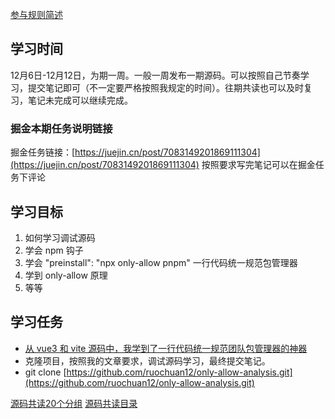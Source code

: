 [参与规则简述](https://www.yuque.com/ruochuan12/notice/gm51y6?view=doc_embed)
## 学习时间
12月6日-12月12日，为期一周。一般一周发布一期源码。可以按照自己节奏学习，提交笔记即可（不一定要严格按照我规定的时间）。往期共读也可以及时复习，笔记未完成可以继续完成。

### 掘金本期任务说明链接

掘金任务链接：[https://juejin.cn/post/7083149201869111304](https://juejin.cn/post/7083149201869111304)
按照要求写完笔记可以在掘金任务下评论
## 学习目标

1. 如何学习调试源码
2. 学会 npm 钩子
3. 学会 "preinstall": "npx only-allow pnpm" 一行代码统一规范包管理器
4. 学到 only-allow 原理
5. 等等
## 学习任务

- [从 vue3 和 vite 源码中，我学到了一行代码统一规范团队包管理器的神器](https://juejin.cn/post/7033560885050212389)
- 克隆项目，按照我的文章要求，调试源码学习，最终提交笔记。
- git clone [https://github.com/ruochuan12/only-allow-analysis.git](https://github.com/ruochuan12/only-allow-analysis.git)

[源码共读20个分组](https://www.yuque.com/go/doc/56866898?view=doc_embed)
[源码共读目录](https://www.yuque.com/go/doc/55657026?view=doc_embed)
